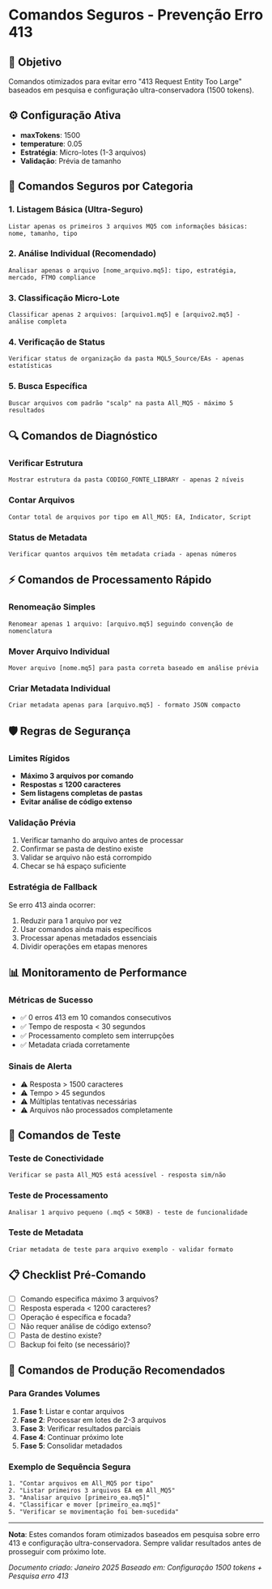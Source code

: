 # Comandos Seguros - Prevenção Erro 413

## 🎯 Objetivo
Comandos otimizados para evitar erro "413 Request Entity Too Large" baseados em pesquisa e configuração ultra-conservadora (1500 tokens).

## ⚙️ Configuração Ativa
- **maxTokens**: 1500
- **temperature**: 0.05
- **Estratégia**: Micro-lotes (1-3 arquivos)
- **Validação**: Prévia de tamanho

## 📝 Comandos Seguros por Categoria

### 1. Listagem Básica (Ultra-Seguro)
```
Listar apenas os primeiros 3 arquivos MQ5 com informações básicas: nome, tamanho, tipo
```

### 2. Análise Individual (Recomendado)
```
Analisar apenas o arquivo [nome_arquivo.mq5]: tipo, estratégia, mercado, FTMO compliance
```

### 3. Classificação Micro-Lote
```
Classificar apenas 2 arquivos: [arquivo1.mq5] e [arquivo2.mq5] - análise completa
```

### 4. Verificação de Status
```
Verificar status de organização da pasta MQL5_Source/EAs - apenas estatísticas
```

### 5. Busca Específica
```
Buscar arquivos com padrão "scalp" na pasta All_MQ5 - máximo 5 resultados
```

## 🔍 Comandos de Diagnóstico

### Verificar Estrutura
```
Mostrar estrutura da pasta CODIGO_FONTE_LIBRARY - apenas 2 níveis
```

### Contar Arquivos
```
Contar total de arquivos por tipo em All_MQ5: EA, Indicator, Script
```

### Status de Metadata
```
Verificar quantos arquivos têm metadata criada - apenas números
```

## ⚡ Comandos de Processamento Rápido

### Renomeação Simples
```
Renomear apenas 1 arquivo: [arquivo.mq5] seguindo convenção de nomenclatura
```

### Mover Arquivo Individual
```
Mover arquivo [nome.mq5] para pasta correta baseado em análise prévia
```

### Criar Metadata Individual
```
Criar metadata apenas para [arquivo.mq5] - formato JSON compacto
```

## 🛡️ Regras de Segurança

### Limites Rígidos
- **Máximo 3 arquivos por comando**
- **Respostas ≤ 1200 caracteres**
- **Sem listagens completas de pastas**
- **Evitar análise de código extenso**

### Validação Prévia
1. Verificar tamanho do arquivo antes de processar
2. Confirmar se pasta de destino existe
3. Validar se arquivo não está corrompido
4. Checar se há espaço suficiente

### Estratégia de Fallback
Se erro 413 ainda ocorrer:
1. Reduzir para 1 arquivo por vez
2. Usar comandos ainda mais específicos
3. Processar apenas metadados essenciais
4. Dividir operações em etapas menores

## 📊 Monitoramento de Performance

### Métricas de Sucesso
- ✅ 0 erros 413 em 10 comandos consecutivos
- ✅ Tempo de resposta < 30 segundos
- ✅ Processamento completo sem interrupções
- ✅ Metadata criada corretamente

### Sinais de Alerta
- ⚠️ Resposta > 1500 caracteres
- ⚠️ Tempo > 45 segundos
- ⚠️ Múltiplas tentativas necessárias
- ⚠️ Arquivos não processados completamente

## 🎯 Comandos de Teste

### Teste de Conectividade
```
Verificar se pasta All_MQ5 está acessível - resposta sim/não
```

### Teste de Processamento
```
Analisar 1 arquivo pequeno (.mq5 < 50KB) - teste de funcionalidade
```

### Teste de Metadata
```
Criar metadata de teste para arquivo exemplo - validar formato
```

## 📋 Checklist Pré-Comando

- [ ] Comando especifica máximo 3 arquivos?
- [ ] Resposta esperada < 1200 caracteres?
- [ ] Operação é específica e focada?
- [ ] Não requer análise de código extenso?
- [ ] Pasta de destino existe?
- [ ] Backup foi feito (se necessário)?

## 🚀 Comandos de Produção Recomendados

### Para Grandes Volumes
1. **Fase 1**: Listar e contar arquivos
2. **Fase 2**: Processar em lotes de 2-3 arquivos
3. **Fase 3**: Verificar resultados parciais
4. **Fase 4**: Continuar próximo lote
5. **Fase 5**: Consolidar metadados

### Exemplo de Sequência Segura
```
1. "Contar arquivos em All_MQ5 por tipo"
2. "Listar primeiros 3 arquivos EA em All_MQ5"
3. "Analisar arquivo [primeiro_ea.mq5]"
4. "Classificar e mover [primeiro_ea.mq5]"
5. "Verificar se movimentação foi bem-sucedida"
```

---

**Nota**: Estes comandos foram otimizados baseados em pesquisa sobre erro 413 e configuração ultra-conservadora. Sempre validar resultados antes de prosseguir com próximo lote.

*Documento criado: Janeiro 2025*
*Baseado em: Configuração 1500 tokens + Pesquisa erro 413*